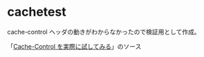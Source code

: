 # cachetest

cache-control ヘッダの動きがわからなかったので検証用として作成。

「[Cache-Control を実際に試してみる](https://www.runserver.jp/posts/2021-08-13-cache-control/)」のソース

